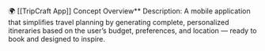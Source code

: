 🌍 [[TripCraft App]] Concept Overview**
Description:
A mobile application that simplifies travel planning by generating complete, personalized itineraries based on the user’s budget, preferences, and location — ready to book and designed to inspire.
